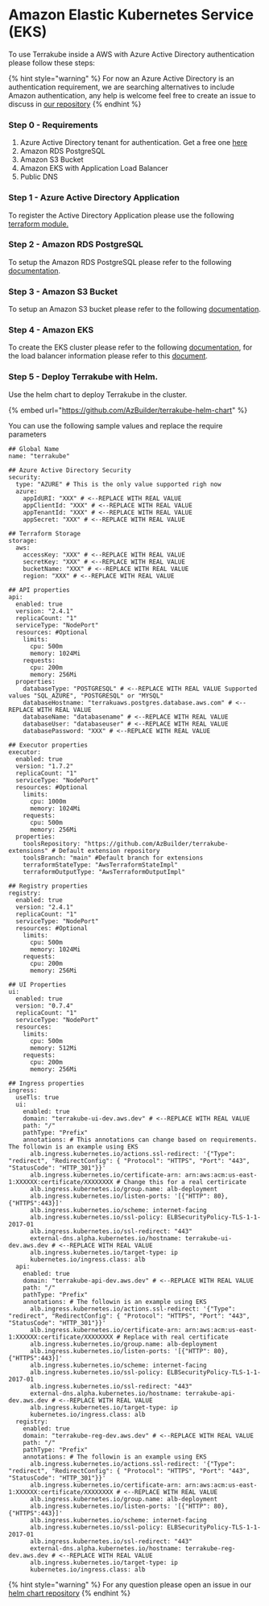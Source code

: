 # Amazon Elastic Kubernetes Service (EKS)

To use Terrakube inside a AWS with Azure Active Directory authentication please follow these steps:

{% hint style="warning" %}
For now an Azure Active Directory is an authentication requirement, we are searching alternatives to include Amazon authentication, any help is welcome feel free to create an issue to discuss in [our repository](https://github.com/AzBuilder/terrakube-server)
{% endhint %}

### &#x20;Step 0 - Requirements

1. Azure Active Directory tenant for authentication. Get a free one [here](https://developer.microsoft.com/en-us/microsoft-365/dev-program)
2. Amazon RDS PostgreSQL
3. Amazon S3 Bucket
4. Amazon  EKS with Application Load Balancer
5. Public DNS

### Step 1 - Azure Active Directory Application

To register the Active Directory Application please use the following [terraform module.](https://github.com/AzBuilder/terraform-azurerm-terrakube-app-registration)

### Step 2 - Amazon RDS PostgreSQL

To setup the Amazon RDS PostgreSQL please refer to the following [documentation](https://docs.aws.amazon.com/AmazonRDS/latest/UserGuide/CHAP\_GettingStarted.CreatingConnecting.PostgreSQL.html).

### Step 3 - Amazon S3 Bucket

To setup an Amazon S3 bucket please refer to the following [documentation](https://docs.aws.amazon.com/AmazonS3/latest/userguide/creating-bucket.html).

### Step 4 - Amazon EKS

To create the EKS cluster please refer to the following [documentation](https://docs.aws.amazon.com/eks/latest/userguide/create-cluster.html), for the load balancer information please refer to this [document](https://docs.aws.amazon.com/eks/latest/userguide/alb-ingress.html).

### Step 5 - Deploy Terrakube with Helm.

Use the helm chart to deploy Terrakube in the cluster.

{% embed url="https://github.com/AzBuilder/terrakube-helm-chart" %}

You can use the following sample values and replace the require parameters

```
## Global Name
name: "terrakube"

## Azure Active Directory Security
security:
  type: "AZURE" # This is the only value supported righ now
  azure:
    appIdURI: "XXX" # <--REPLACE WITH REAL VALUE
    appClientId: "XXX" # <--REPLACE WITH REAL VALUE
    appTenantId: "XXX" # <--REPLACE WITH REAL VALUE
    appSecret: "XXX" # <--REPLACE WITH REAL VALUE

## Terraform Storage
storage:
  aws:
    accessKey: "XXX" # <--REPLACE WITH REAL VALUE
    secretKey: "XXX" # <--REPLACE WITH REAL VALUE
    bucketName: "XXX" # <--REPLACE WITH REAL VALUE
    region: "XXX" # <--REPLACE WITH REAL VALUE

## API properties
api:
  enabled: true
  version: "2.4.1"
  replicaCount: "1"
  serviceType: "NodePort"
  resources: #Optional
    limits:
      cpu: 500m
      memory: 1024Mi
    requests:
      cpu: 200m
      memory: 256Mi
  properties:
    databaseType: "POSTGRESQL" # <--REPLACE WITH REAL VALUE Supported values "SQL_AZURE", "POSTGRESQL" or "MYSQL"
    databaseHostname: "terrakuaws.postgres.database.aws.com" # <--REPLACE WITH REAL VALUE
    databaseName: "databasename" # <--REPLACE WITH REAL VALUE
    databaseUser: "databaseuser" # <--REPLACE WITH REAL VALUE
    databasePassword: "XXX" # <--REPLACE WITH REAL VALUE

## Executor properties
executor:
  enabled: true
  version: "1.7.2"
  replicaCount: "1"
  serviceType: "NodePort"
  resources: #Optional
    limits:
      cpu: 1000m
      memory: 1024Mi
    requests:
      cpu: 500m
      memory: 256Mi
  properties:
    toolsRepository: "https://github.com/AzBuilder/terrakube-extensions" # Default extension repository
    toolsBranch: "main" #Default branch for extensions
    terraformStateType: "AwsTerraformStateImpl" 
    terraformOutputType: "AwsTerraformOutputImpl" 

## Registry properties
registry:
  enabled: true
  version: "2.4.1"
  replicaCount: "1"
  serviceType: "NodePort"
  resources: #Optional
    limits:
      cpu: 500m
      memory: 1024Mi
    requests:
      cpu: 200m
      memory: 256Mi

## UI Properties
ui:
  enabled: true
  version: "0.7.4"
  replicaCount: "1"
  serviceType: "NodePort"
  resources:
    limits:
      cpu: 500m
      memory: 512Mi
    requests:
      cpu: 200m
      memory: 256Mi

## Ingress properties
ingress:
  useTls: true
  ui:
    enabled: true
    domain: "terrakube-ui-dev.aws.dev" # <--REPLACE WITH REAL VALUE
    path: "/" 
    pathType: "Prefix" 
    annotations: # This annotations can change based on requirements. The followin is an example using EKS
      alb.ingress.kubernetes.io/actions.ssl-redirect: '{"Type": "redirect", "RedirectConfig": { "Protocol": "HTTPS", "Port": "443", "StatusCode": "HTTP_301"}}'
      alb.ingress.kubernetes.io/certificate-arn: arn:aws:acm:us-east-1:XXXXXX:certificate/XXXXXXXX # Change this for a real certiricate
      alb.ingress.kubernetes.io/group.name: alb-deployment
      alb.ingress.kubernetes.io/listen-ports: '[{"HTTP": 80}, {"HTTPS":443}]'
      alb.ingress.kubernetes.io/scheme: internet-facing
      alb.ingress.kubernetes.io/ssl-policy: ELBSecurityPolicy-TLS-1-1-2017-01
      alb.ingress.kubernetes.io/ssl-redirect: "443"
      external-dns.alpha.kubernetes.io/hostname: terrakube-ui-dev.aws.dev # <--REPLACE WITH REAL VALUE
      alb.ingress.kubernetes.io/target-type: ip
      kubernetes.io/ingress.class: alb
  api:
    enabled: true
    domain: "terrakube-api-dev.aws.dev" # <--REPLACE WITH REAL VALUE
    path: "/" 
    pathType: "Prefix" 
    annotations: # The followin is an example using EKS
      alb.ingress.kubernetes.io/actions.ssl-redirect: '{"Type": "redirect", "RedirectConfig": { "Protocol": "HTTPS", "Port": "443", "StatusCode": "HTTP_301"}}'
      alb.ingress.kubernetes.io/certificate-arn: arn:aws:acm:us-east-1:XXXXXX:certificate/XXXXXXXX # Replace with real certificate
      alb.ingress.kubernetes.io/group.name: alb-deployment
      alb.ingress.kubernetes.io/listen-ports: '[{"HTTP": 80}, {"HTTPS":443}]'
      alb.ingress.kubernetes.io/scheme: internet-facing
      alb.ingress.kubernetes.io/ssl-policy: ELBSecurityPolicy-TLS-1-1-2017-01
      alb.ingress.kubernetes.io/ssl-redirect: "443"
      external-dns.alpha.kubernetes.io/hostname: terrakube-api-dev.aws.dev # <--REPLACE WITH REAL VALUE
      alb.ingress.kubernetes.io/target-type: ip
      kubernetes.io/ingress.class: alb
  registry: 
    enabled: true
    domain: "terrakube-reg-dev.aws.dev" # <--REPLACE WITH REAL VALUE
    path: "/" 
    pathType: "Prefix" 
    annotations: # The followin is an example using EKS
      alb.ingress.kubernetes.io/actions.ssl-redirect: '{"Type": "redirect", "RedirectConfig": { "Protocol": "HTTPS", "Port": "443", "StatusCode": "HTTP_301"}}'
      alb.ingress.kubernetes.io/certificate-arn: arn:aws:acm:us-east-1:XXXXXX:certificate/XXXXXXXX # <--REPLACE WITH REAL VALUE
      alb.ingress.kubernetes.io/group.name: alb-deployment
      alb.ingress.kubernetes.io/listen-ports: '[{"HTTP": 80}, {"HTTPS":443}]'
      alb.ingress.kubernetes.io/scheme: internet-facing
      alb.ingress.kubernetes.io/ssl-policy: ELBSecurityPolicy-TLS-1-1-2017-01
      alb.ingress.kubernetes.io/ssl-redirect: "443"
      external-dns.alpha.kubernetes.io/hostname: terrakube-reg-dev.aws.dev # <--REPLACE WITH REAL VALUE
      alb.ingress.kubernetes.io/target-type: ip
      kubernetes.io/ingress.class: alb

```

{% hint style="warning" %}
For any question please open an issue in our [helm chart repository](https://github.com/AzBuilder/terrakube-helm-chart)
{% endhint %}
